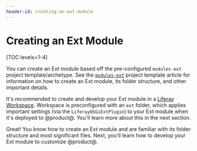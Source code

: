 ```yaml
---
header-id: creating-an-ext-module
---
```


# Creating an Ext Module

[TOC levels=1-4]

You can create an Ext module based off the pre-configured `modules-ext` project
template/archetype. See the
[`modules-ext`](/docs/7-1/reference/-/knowledge_base/r/modules-ext-template)
project template article for information on how to create an Ext module, its
folder structure, and other important details.

It's recommended to create and develop your Ext module in a
[Liferay Workspace](/docs/7-1/tutorials/-/knowledge_base/t/liferay-workspace).
Workspace is preconfigured with an `ext` folder, which applies important
settings (via the `LiferayOSGiExtPlugin`) to your Ext module when it's deployed
to @product@. You'll learn more about this in the next section.

Great! You know how to create an Ext module and are familiar with its folder
structure and most significant files. Next, you'll learn how to develop your Ext
module to customize @product@. 
